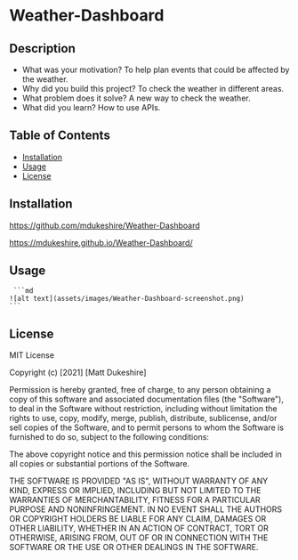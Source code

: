 # Weather-Dashboard

## Description
- What was your motivation?
    To help plan events that could be affected by the weather.
- Why did you build this project?
     To check the weather in different areas.
- What problem does it solve?
    A new way to check the weather.
- What did you learn?
    How to use APIs.

## Table of Contents
- [Installation](#installation)
- [Usage](#usage)
- [License](#license)

## Installation
https://github.com/mdukeshire/Weather-Dashboard

https://mdukeshire.github.io/Weather-Dashboard/

## Usage
     ```md
    ![alt text](assets/images/Weather-Dashboard-screenshot.png)
    ```
## License
MIT License

Copyright (c) [2021] [Matt Dukeshire]

Permission is hereby granted, free of charge, to any person obtaining a copy
of this software and associated documentation files (the "Software"), to deal
in the Software without restriction, including without limitation the rights
to use, copy, modify, merge, publish, distribute, sublicense, and/or sell
copies of the Software, and to permit persons to whom the Software is
furnished to do so, subject to the following conditions:

The above copyright notice and this permission notice shall be included in all
copies or substantial portions of the Software.

THE SOFTWARE IS PROVIDED "AS IS", WITHOUT WARRANTY OF ANY KIND, EXPRESS OR
IMPLIED, INCLUDING BUT NOT LIMITED TO THE WARRANTIES OF MERCHANTABILITY,
FITNESS FOR A PARTICULAR PURPOSE AND NONINFRINGEMENT. IN NO EVENT SHALL THE
AUTHORS OR COPYRIGHT HOLDERS BE LIABLE FOR ANY CLAIM, DAMAGES OR OTHER
LIABILITY, WHETHER IN AN ACTION OF CONTRACT, TORT OR OTHERWISE, ARISING FROM,
OUT OF OR IN CONNECTION WITH THE SOFTWARE OR THE USE OR OTHER DEALINGS IN THE
SOFTWARE.

